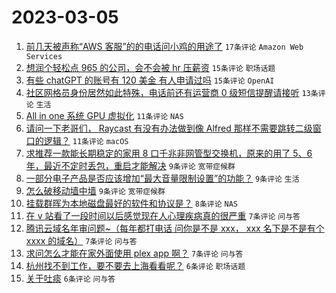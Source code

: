 # 2023-03-05

1. [前几天被声称“AWS 客服”的的电话问小鸡的用途了](https://www.v2ex.com/t/921227) `17条评论` `Amazon Web Services`
1. [想润个轻松点 965 的公司，会不会被 hr 压薪资](https://www.v2ex.com/t/921248) `15条评论` `职场话题`
1. [有些 chatGPT 的账号有 120 美金 有人申请过吗](https://www.v2ex.com/t/921232) `15条评论` `OpenAI`
1. [社区网格员身份居然如此特殊，电话前还有运营商 0 级短信提醒请接听](https://www.v2ex.com/t/921251) `13条评论` `生活`
1. [All in one 系统 GPU 虚拟化](https://www.v2ex.com/t/921243) `11条评论` `NAS`
1. [请问一下老哥们， Raycast 有没有办法做到像 Alfred 那样不需要跳转二级窗口的逻辑？](https://www.v2ex.com/t/921235) `11条评论` `macOS`
1. [求推荐一款能长期稳定的家用 8 口千兆非网管型交换机，原来的用了 5、6 年，最近不定时丢包，重启才能解决](https://www.v2ex.com/t/921231) `9条评论` `宽带症候群`
1. [一部分电子产品是否应该增加“最大音量限制设置”的功能？](https://www.v2ex.com/t/921222) `9条评论` `生活`
1. [怎么破移动墙中墙](https://www.v2ex.com/t/921220) `9条评论` `宽带症候群`
1. [挂载群晖为本地磁盘最好的软件和协议是？](https://www.v2ex.com/t/921244) `8条评论` `NAS`
1. [在 v 站看了一段时间以后感觉现在人心理疾病真的很严重](https://www.v2ex.com/t/921271) `7条评论` `问与答`
1. [腾讯云域名年审问题~（每年都打电话 问你是不是 xxx， xxx 名下是不是有个 xxxx 的域名）](https://www.v2ex.com/t/921241) `7条评论` `问与答`
1. [求问怎么才能在家外面使用 plex app 啊？](https://www.v2ex.com/t/921236) `7条评论` `问与答`
1. [杭州找不到工作，要不要去上海看看呢？](https://www.v2ex.com/t/921262) `6条评论` `职场话题`
1. [关于吐痰](https://www.v2ex.com/t/921228) `6条评论` `问与答`
